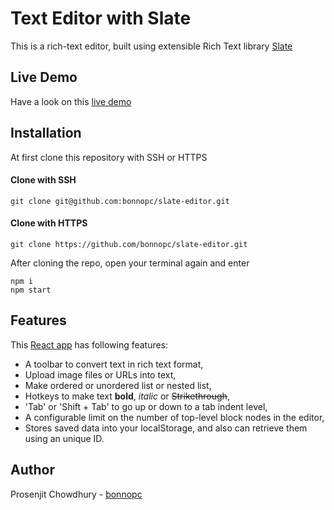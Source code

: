# Text Editor with Slate

This is a rich-text editor, built using extensible Rich Text library [Slate](https://github.com/ianstormtaylor/slate)

## Live Demo
Have a look on this [live demo](https://morning-peak-61145.herokuapp.com/) 

## Installation
At first clone this repository with SSH or HTTPS
#### Clone with SSH
`
git clone git@github.com:bonnopc/slate-editor.git
`
#### Clone with HTTPS
`
git clone https://github.com/bonnopc/slate-editor.git
`

After cloning the repo, open your terminal again and enter
```
npm i
npm start
```

## Features
This [React app](https://github.com/facebook/create-react-app) has following features:
* A toolbar to convert text in rich text format,
* Upload image files or URLs into text,
* Make ordered or unordered list or nested list,
* Hotkeys to make text **bold**, *italic* or ~~Strikethrough~~,
* 'Tab' or 'Shift + Tab' to go up or down to a tab indent level,
* A configurable limit on the number of top-level block nodes in the editor,
* Stores saved data into your localStorage, and also can retrieve them using an unique ID.

## Author
Prosenjit Chowdhury - [bonnopc](https://github.com/bonnopc)
